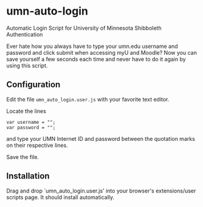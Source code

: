 # umn-auto-login
Automatic Login Script for University of Minnesota Shibboleth Authentication

Ever hate how you always have to type your umn.edu username and password and click submit when accessing myU and Moodle?
Now you can save yourself a few seconds each time and never have to do it again by using this script.

## Configuration

Edit the file `umn_auto_login.user.js` with your favorite text editor.

Locate the lines

	var username = "";
	var password = "";

and type your UMN Internet ID and password between the quotation marks on their respective lines.

Save the file.

## Installation

Drag and drop `umn_auto_login.user.js' into your browser's extensions/user scripts page.
It should install automatically.
